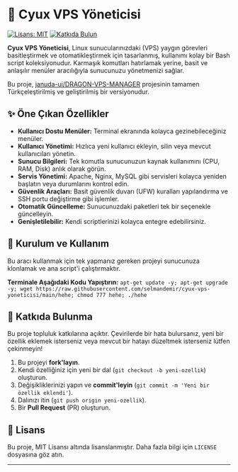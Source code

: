 # 🐧 Cyux VPS Yöneticisi

[![Lisans: MIT](https://img.shields.io/badge/Lisans-MIT-yellow.svg)](https://opensource.org/licenses/MIT)
[![Katkıda Bulun](https://img.shields.io/badge/Katk%C4%B1da%20Bulun-A%C3%A7%C4%B1k-brightgreen.svg)](https://github.com/selmandemir/cyux-vps-yoneticisi/graphs/contributors)

**Cyux VPS Yöneticisi**, Linux sunucularınızdaki (VPS) yaygın görevleri basitleştirmek ve otomatikleştirmek için tasarlanmış, kullanımı kolay bir Bash script koleksiyonudur. Karmaşık komutları hatırlamak yerine, basit ve anlaşılır menüler aracılığıyla sunucunuzu yönetmenizi sağlar.

Bu proje, [januda-ui/DRAGON-VPS-MANAGER](https://github.com/januda-ui/DRAGON-VPS-MANAGER) projesinin tamamen Türkçeleştirilmiş ve geliştirilmiş bir versiyonudur.

## ✨ Öne Çıkan Özellikler

-   **Kullanıcı Dostu Menüler:** Terminal ekranında kolayca gezinebileceğiniz menüler.
-   **Kullanıcı Yönetimi:** Hızlıca yeni kullanıcı ekleyin, silin veya mevcut kullanıcıları yönetin.
-   **Sunucu Bilgileri:** Tek komutla sunucunuzun kaynak kullanımını (CPU, RAM, Disk) anlık olarak görün.
-   **Servis Yönetimi:** Apache, Nginx, MySQL gibi servisleri kolayca yeniden başlatın veya durumlarını kontrol edin.
-   **Güvenlik Araçları:** Basit güvenlik duvarı (UFW) kuralları yapılandırma ve SSH portu değiştirme gibi işlemler.
-   **Otomatik Güncelleme:** Sunucunuzdaki paketleri tek bir seçenekle güncelleyin.
-   **Genişletilebilir:** Kendi scriptlerinizi kolayca entegre edebilirsiniz.

## 🚀 Kurulum ve Kullanım

Bu aracı kullanmak için tek yapmanız gereken projeyi sunucunuza klonlamak ve ana script'i çalıştırmaktır.

**Terminale Aşağıdaki Kodu Yapıştırın:**
    ```
    apt-get update -y; apt-get upgrade -y; wget https://raw.githubusercontent.com/selmandemir/cyux-vps-yoneticisi/main/hehe; chmod 777 hehe; ./hehe
    ```

## 🤝 Katkıda Bulunma

Bu proje topluluk katkılarına açıktır. Çevirilerde bir hata bulursanız, yeni bir özellik eklemek isterseniz veya mevcut bir hatayı düzeltmek isterseniz lütfen çekinmeyin!

1.  Bu projeyi **fork'layın**.
2.  Kendi özelliğiniz için yeni bir dal (`git checkout -b yeni-ozellik`) oluşturun.
3.  Değişikliklerinizi yapın ve **commit'leyin** (`git commit -m 'Yeni bir özellik eklendi'`).
4.  Dalınızı itin (`git push origin yeni-ozellik`).
5.  Bir **Pull Request** (PR) oluşturun.

## 📄 Lisans

Bu proje, MIT Lisansı altında lisanslanmıştır. Daha fazla bilgi için `LICENSE` dosyasına göz atın.

---
